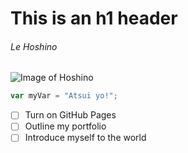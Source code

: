 # This is an h1 header
###### Le Hoshino

![Image of Hoshino](https://static.wikitide.net/bluearchivewiki/c/c2/Hoshino_%28Swimsuit%29.png?version=25af5c07790b064540722a394002a255)

``` javascript
var myVar = "Atsui yo!";
```

- [ ] Turn on GitHub Pages
- [ ] Outline my portfolio
- [ ] Introduce myself to the world
